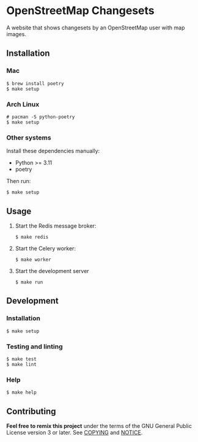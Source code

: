 # OpenStreetMap Changesets

A website that shows changesets by an OpenStreetMap user with map images.

## Installation

### Mac

```shell
$ brew install poetry
$ make setup
```

### Arch Linux

```shell
# pacman -S python-poetry
$ make setup
```

### Other systems

Install these dependencies manually:

- Python >= 3.11
- poetry

Then run:

```shell
$ make setup
```

## Usage

1. Start the Redis message broker:

    ```shell
    $ make redis
    ```

2. Start the Celery worker:

    ```shell
    $ make worker
    ```

3. Start the development server

    ```shell
    $ make run
    ```

## Development

### Installation

```shell
$ make setup
```

### Testing and linting

```shell
$ make test
$ make lint
```

### Help

```shell
$ make help
```

## Contributing

__Feel free to remix this project__ under the terms of the GNU General Public
License version 3 or later. See [COPYING](./COPYING) and [NOTICE](./NOTICE).
